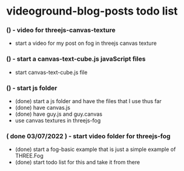 # videoground-blog-posts todo list

### () - video for threejs-canvas-texture
* start a video for my post on fog in threejs canvas texture

### () - start a canvas-text-cube.js javaScript files
* start canvas-text-cube.js file

### () - start js folder
* (done) start a js folder and have the files that I use thus far
* (done) have canvas.js
* (done) have guy.js and guy.canvas
* use canvas textures in threejs-fog

### ( done 03/07/2022 ) - start video folder for threejs-fog
* (done) start a fog-basic example that is just a simple example of THREE.Fog
* (done) start todo list for this and take it from there